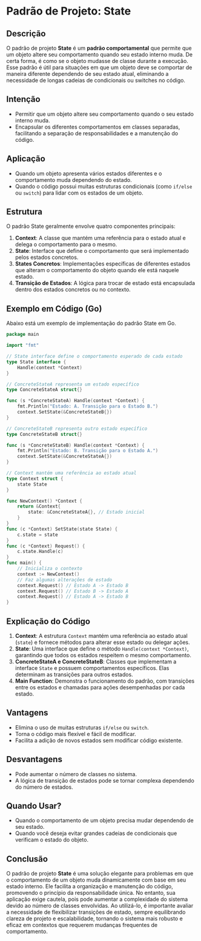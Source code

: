 # Padrão de Projeto: State

## Descrição

O padrão de projeto **State** é um **padrão comportamental** que permite que um objeto altere seu comportamento quando
seu estado interno muda. De certa forma, é como se o objeto mudasse de classe durante a execução.
Esse padrão é útil para situações em que um objeto deve se comportar de maneira diferente dependendo de seu estado
atual, eliminando a necessidade de longas cadeias de condicionais ou switches no código.

## Intenção

- Permitir que um objeto altere seu comportamento quando o seu estado interno muda.
- Encapsular os diferentes comportamentos em classes separadas, facilitando a separação de responsabilidades e a
  manutenção do código.

## Aplicação

- Quando um objeto apresenta vários estados diferentes e o comportamento muda dependendo do estado.
- Quando o código possui muitas estruturas condicionais (como `if/else` ou `switch`) para lidar com os estados de um
  objeto.

## Estrutura

O padrão State geralmente envolve quatro componentes principais:

1. **Context**: A classe que mantém uma referência para o estado atual e delega o comportamento para o mesmo.
2. **State**: Interface que define o comportamento que será implementado pelos estados concretos.
3. **States Concretos**: Implementações específicas de diferentes estados que alteram o comportamento do objeto quando
   ele está naquele estado.
4. **Transição de Estados**: A lógica para trocar de estado está encapsulada dentro dos estados concretos ou no
   contexto.

## Exemplo em Código (Go)

Abaixo está um exemplo de implementação do padrão State em Go.

```go
package main

import "fmt"

// State interface define o comportamento esperado de cada estado
type State interface {
	Handle(context *Context)
}

// ConcreteStateA representa um estado específico
type ConcreteStateA struct{}

func (s *ConcreteStateA) Handle(context *Context) {
	fmt.Println("Estado: A. Transição para o Estado B.")
	context.SetState(&ConcreteStateB{})
}

// ConcreteStateB representa outro estado específico
type ConcreteStateB struct{}

func (s *ConcreteStateB) Handle(context *Context) {
	fmt.Println("Estado: B. Transição para o Estado A.")
	context.SetState(&ConcreteStateA{})
}

// Context mantém uma referência ao estado atual
type Context struct {
	state State
}

func NewContext() *Context {
	return &Context{
		state: &ConcreteStateA{}, // Estado inicial
	}
}
func (c *Context) SetState(state State) {
	c.state = state
}
func (c *Context) Request() {
	c.state.Handle(c)
}
func main() {
	// Inicializa o contexto
	context := NewContext()
	// Faz algumas alterações de estado
	context.Request() // Estado A -> Estado B
	context.Request() // Estado B -> Estado A
	context.Request() // Estado A -> Estado B
}
```

## Explicação do Código

1. **Context**: A estrutura `Context` mantém uma referência ao estado atual (`state`) e fornece métodos para alterar
   esse estado ou delegar ações.
2. **State**: Uma interface que define o método `Handle(context *Context)`, garantindo que todos os estados respeitem o
   mesmo comportamento.
3. **ConcreteStateA e ConcreteStateB**: Classes que implementam a interface `State` e possuem comportamentos
   específicos. Elas determinam as transições para outros estados.
4. **Main Function**: Demonstra o funcionamento do padrão, com transições entre os estados e chamadas para ações
   desempenhadas por cada estado.

## Vantagens

- Elimina o uso de muitas estruturas `if/else` ou `switch`.
- Torna o código mais flexível e fácil de modificar.
- Facilita a adição de novos estados sem modificar código existente.

## Desvantagens

- Pode aumentar o número de classes no sistema.
- A lógica de transição de estados pode se tornar complexa dependendo do número de estados.

## Quando Usar?

- Quando o comportamento de um objeto precisa mudar dependendo de seu estado.
- Quando você deseja evitar grandes cadeias de condicionais que verificam o estado do objeto.

## Conclusão

O padrão de projeto **State** é uma solução elegante para problemas em que o comportamento de um objeto muda
dinamicamente com base em seu estado interno. Ele facilita a organização e manutenção do código, promovendo o princípio
da responsabilidade única. No entanto, sua aplicação exige cautela, pois pode aumentar a complexidade do sistema devido
ao número de classes envolvidas.
Ao utilizá-lo, é importante avaliar a necessidade de flexibilizar transições de estado, sempre equilibrando clareza de
projeto e escalabilidade, tornando o sistema mais robusto e eficaz em contextos que requerem mudanças frequentes de
comportamento.
